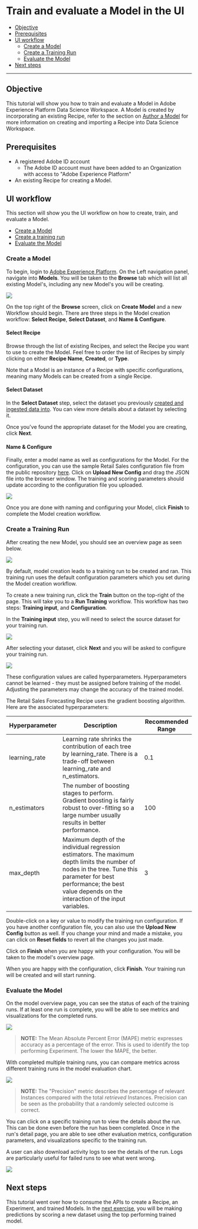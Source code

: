 # Train and evaluate a Model in the UI <!-- omit in toc -->

- [Objective](#objective)
- [Prerequisites](#prerequisites)
- [UI workflow](#ui-workflow)
    - [Create a Model](#create-a-model)
    - [Create a Training Run](#create-a-training-run)
    - [Evaluate the Model](#evaluate-the-model)
- [Next steps](#next-steps)

---

## Objective

This tutorial will show you how to train and evaluate a Model in Adobe Experience Platform Data Science Workspace. A Model is created by incorporating an existing Recipe, refer to the section on [Author a Model]() for more information on creating and importing a Recipe into Data Science Workspace.

## Prerequisites

* A registered Adobe ID account
    * The Adobe ID account must have been added to an Organization with access to "Adobe Experience Platform"
* An existing Recipe for creating a Model.


## UI workflow

This section will show you the UI workflow on how to create, train, and evaluate a Model.
- [Create a Model](#create-a-model)
- [Create a training run](#create-a-training-run)
- [Evaluate the Model](#Evaluate-the-model)

### Create a Model

To begin, login to [Adobe Experience Platform](https://platform.adobe.com/). On the Left navigation panel, navigate into **Models**. You will be taken to the **Browse** tab which will list all existing Model's, including any new Model's you will be creating.

![](./images/ui/models_browse.png)

On the top right of the **Browse** screen, click on **Create Model** and a new Workflow should begin. There are three steps in the Model creation workflow: **Select Recipe**, **Select Dataset**, and **Name & Configure**.

#### Select Recipe

Browse through the list of existing Recipes, and select the Recipe you want to use to create the Model. Feel free to order the list of Recipes by simply clicking on either **Recipe Name**, **Created**, or **Type**.

Note that a Model is an instance of a Recipe with specific configurations, meaning many Models can be created from a single Recipe.

#### Select Dataset

In the **Select Dataset** step, select the dataset you previously [created and ingested data into](). You can view more details about a dataset by selecting it.

Once you've found the appropriate dataset for the Model you are creating, click **Next**.

#### Name & Configure

Finally, enter a model name as well as configurations for the Model. For the configuration, you can use the sample Retail Sales configuration file from the public repository [here](https://github.com/adobe/experience-platform-dsw-reference/blob/a74f65d2c6fcc3ae85414f74f003620a657e2d1c/recipes/python/retail/retail.config.json). Click on **Upload New Config** and drag the JSON file into the browser window. The training and scoring parameters should update according to the configuration file you uploaded.

![](./images/ui/workflow_name_and_configure.png)

Once you are done with naming and configuring your Model, click **Finish** to complete the Model creation workflow.

### Create a Training Run

After creating the new Model, you should see an overview page as seen below.

![](./images/ui/model_overview.png)

By default, model creation leads to a training run to be created and ran. This training run uses the default configuration parameters which you set during the Model creation workflow. 

To create a new training run, click the **Train** button on the top-right of the page. This will take you to a **Run Training** workflow. This workflow has two steps: **Training input**, and **Configuration**.

In the **Training input** step, you will need to select the source dataset for your training run. 

![](./images/ui/training_input.png)

After selecting your dataset, click **Next** and you will be asked to configure your training run.

![](./images/ui/training_configuration.png)

These configuration values are called hyperparameters. Hyperparameters cannot be learned - they must be assigned before training of the model. Adjusting the parameters may change the accuracy of the trained model.

The Retail Sales Forecasting Recipe uses the gradient boosting algorithm. Here are the associated hyperparameters:

Hyperparameter | Description | Recommended Range
--- | --- | ---
learning_rate | Learning rate shrinks the contribution of each tree by learning_rate. There is a trade-off between learning_rate and n_estimators. | 0.1 | [2 - 10] / number of estimators
n_estimators | The number of boosting stages to perform. Gradient boosting is fairly robust to over-fitting so a large number usually results in better performance. | 100 | 100 - 1000
max_depth | Maximum depth of the individual regression estimators. The maximum depth limits the number of nodes in the tree. Tune this parameter for best performance; the best value depends on the interaction of the input variables. | 3 | 4 - 10

Double-click on a key or value to modify the training run configuration. If you have another configuration file, you can also use the **Upload New Config** button as well. If you change your mind and made a mistake, you can click on **Reset fields** to revert all the changes you just made.

Click on **Finish** when you are happy with your configuration. You will be taken to the model's overview page.

When you are happy with the configuration, click **Finish**. Your training run will be created and will start running.

### Evaluate the Model

On the model overview page, you can see the status of each of the training runs. If at least one run is complete, you will be able to see metrics and visualizations for the completed runs.

![](./images/ui/complete_training_run.png)

> **NOTE:** The Mean Absolute Percent Error (MAPE) metric expresses accuracy as a percentage of the error. This is used to identify the top performing Experiment. The lower the MAPE, the better.

With completed multiple training runs, you can compare metrics across different training runs in the model evaluation chart.

![](./images/ui/multiple_training_runs.png)

> **NOTE:** The "Precision" metric describes the percentage of relevant Instances compared with the total *retrieved* Instances. Precision can be seen as the probability that a randomly selected outcome is correct.

You can click on a specific training run to view the details about the run. This can be done even before the run has been completed. Once in the run's detail page, you are able to see other evaluation metrics, configuration parameters, and visualizations specific to the training run.

A user can also download activity logs to see the details of the run. Logs are particularly useful for failed runs to see what went wrong.

![](./images/ui/activity_logs.png)

## Next steps

This tutorial went over how to consume the APIs to create a Recipe, an Experiment, and trained Models. In the [next exercise](../how_to_score_with_recipe/how_to_score_with_recipe.md), you will be making predictions by scoring a new dataset using the top performing trained model.